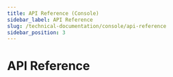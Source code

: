 ```yaml
---
title: API Reference (Console)
sidebar_label: API Reference
slug: /technical-documentation/console/api-reference
sidebar_position: 3
---
```

# API Reference
